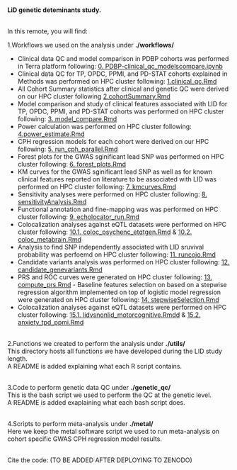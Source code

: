 <br/> **LiD genetic deteminants study.** <br/><br/>

In this remote, you will find:  


1.Workflows we used on the analysis under **./workflows/**

- Clinical data QC and model comparison in PDBP cohorts was performed in Terra platform following: [0. PDBP-clinical_qc_modelscompare.ipynb](hhttps://github.com/AMCalejandro/LID-CPH/blob/main/workflows/0.%20PDBP-clinical_qc_modelscompare.ipynb)  
- Clinical data QC for TP, OPDC, PPMI, and PD-STAT cohorts explained in Methods was performed on HPC cluster following: [1.clinical_qc.Rmd](https://github.com/AMCalejandro/LID-CPH/blob/main/workflows/1.clinical_qc.Rmd)  
- All Cohort Summary statistics after clinical and genetic QC were derived on our HPC cluster following [2.cohortSummary.Rmd](https://github.com/AMCalejandro/LID-CPH/blob/main/workflows/2.cohortSummary.Rmd)  
- Model comparison and study of clinical features associated with LID for TP, OPDC, PPMI, and PD-STAT cohorts was performed on HPC cluster following: [3. model_compare.Rmd](https://github.com/AMCalejandro/LID-CPH/blob/main/workflows/3.%20model_compare.Rmd)  
- Power calculation was performed on HPC cluster following: [4.power_estimate.Rmd](https://github.com/AMCalejandro/LID-CPH/blob/main/workflows/4.power_estimate.Rmd)  
- CPH regression models  for each cohort were derived on our HPC following: [5. run_cph_parallel.Rmd](https://github.com/AMCalejandro/LID-CPH/blob/main/workflows/5.%20run_cph_parallel.Rmd)  
- Forest plots for the GWAS sginificant lead SNP  was performed on HPC cluster following: [6. forest_plots.Rmd](https://github.com/AMCalejandro/LID-CPH/blob/main/workflows/6.%20forest_plots.Rmd)  
- KM curves for the GWAS sginificant lead SNP  as well as for known clinical features reported on literature to be associated with LID was performed on HPC cluster following: [7. kmcurves.Rmd](https://github.com/AMCalejandro/LID-CPH/blob/main/workflows/7.%20kmcurves.Rmd)  
- Sensitivity analyses were performed on HPC cluster following: [8. sensitivityAnalysis.Rmd](https://github.com/AMCalejandro/LID-CPH/blob/main/workflows/8.%20sensitivityAnalysis.Rmd)  
- Functional annotation and fine-mapping was was performed on HPC cluster following: [9. echolocator_run.Rmd](https://github.com/AMCalejandro/LID-CPH/blob/main/workflows/9.%20echolocator_run.Rmd)  
- Colocalization analyses against eQTL datasets were performed on HPC cluster following: [10.1. coloc_psychenc_etqtgen.Rmd](https://github.com/AMCalejandro/LID-CPH/blob/main/workflows/10.1.%20coloc_psychenc_etqtgen.Rmd)  & [10.2. coloc_metabrain.Rmd](https://github.com/AMCalejandro/LID-CPH/blob/main/workflows/10.2.%20coloc_metabrain.Rmd)  
- Analysis to find SNP independently associated with LID sruvival probability was perfoemd on HPC cluster following: [11. runcojo.Rmd](https://github.com/AMCalejandro/LID-CPH/blob/main/workflows/11.%20runcojo.Rmd)  
- Candidate variants analysis was performed on HPC cluster following: [12. candidate_genevariants.Rmd](https://github.com/AMCalejandro/LID-CPH/blob/main/workflows/12.%20candidate_genevariants.Rmd)  
- PRS and ROC curves were generated on HPC cluster following: [13. compute_prs.Rmd](https://github.com/AMCalejandro/LID-CPH/blob/main/workflows/13.%20compute_prs.Rmd)  - Baseline features selection on based on a stepwise regression algorithm implemented on top of logistic model regression were generated on HPC cluster following: [14. stepwiseSelection.Rmd](https://github.com/AMCalejandro/LID-CPH/blob/main/workflows/14.%20stepwiseSelection.Rmd)  
- Colocalization analyses against eQTL datasets were performed on HPC cluster following: [15.1. lidvsnonlid_motorcognitive.Rmdd](https://github.com/AMCalejandro/LID-CPH/blob/main/workflows/15.1.%20lidvsnonlid_motorcognitive.Rmd)  & [15.2. anxiety_tpd_ppmi.Rmd](https://github.com/AMCalejandro/LID-CPH/blob/main/workflows/15.2.%20anxiety_tpd_ppmi.Rmd)
<br/><br/>

2.Functions we created to perform the analysis under **./utils/**  
This directory hosts all functions we have developed during the LID study length.  
A README is added explaining what each R script contains.
<br/><br/>

3.Code to perform genetic data QC under **./genetic_qc/**  
This is the bash script we used to perform the QC at the genetic level.  
A README is added exaplaining what each bash script does.
<br/><br/>

4.Scripts to perform meta-analysis under **./metal/**  
Here we keep the metal software script we used to run meta-analysis on cohort specific GWAS CPH regression model results.
<br/><br/>

Cite the code: (TO BE ADDED AFTER DEPLOYING TO ZENODO)
